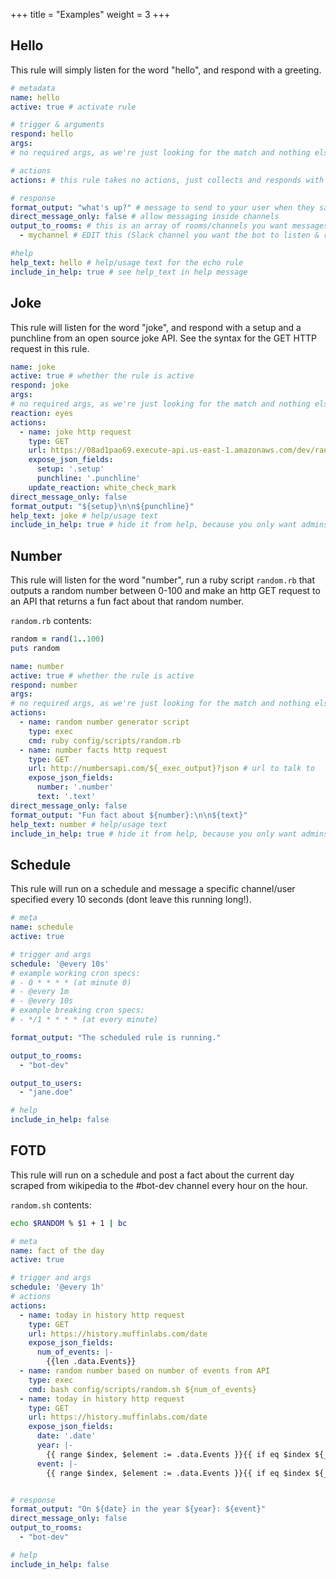 +++
title = "Examples"
weight = 3
+++

## Hello

This rule will simply listen for the word "hello", and respond with a greeting.

```yaml
# metadata
name: hello
active: true # activate rule

# trigger & arguments
respond: hello
args:
# no required args, as we're just looking for the match and nothing else.

# actions
actions: # this rule takes no actions, just collects and responds with whats laid out in the format_output section

# response
format_output: "what's up?" # message to send to your user when they say hello
direct_message_only: false # allow messaging inside channels
output_to_rooms: # this is an array of rooms/channels you want messages to be sent into.
  - mychannel # EDIT this (Slack channel you want the bot to listen & respond in)

#help
help_text: hello # help/usage text for the echo rule
include_in_help: true # see help_text in help message
```

## Joke

This rule will listen for the word "joke", and respond with a setup and a punchline from an open source joke API. See the syntax for the GET HTTP request in this rule.

```yaml
name: joke
active: true # whether the rule is active
respond: joke
args:
# no required args, as we're just looking for the match and nothing else
reaction: eyes
actions:
  - name: joke http request
    type: GET
    url: https://08ad1pao69.execute-api.us-east-1.amazonaws.com/dev/random_joke # url to talk to
    expose_json_fields:
      setup: '.setup'
      punchline: '.punchline'
    update_reaction: white_check_mark
direct_message_only: false
format_output: "${setup}\n\n${punchline}"
help_text: joke # help/usage text
include_in_help: true # hide it from help, because you only want admins to have jokes
```

## Number

This rule will listen for the word "number", run a ruby script `random.rb` that outputs a random number between 0-100 and make an http GET request to an API that returns a fun fact about that random number.

`random.rb` contents:

```ruby
random = rand(1..100)
puts random
```

```yaml
name: number
active: true # whether the rule is active
respond: number
args:
# no required args, as we're just looking for the match and nothing else
actions:
  - name: random number generator script
    type: exec
    cmd: ruby config/scripts/random.rb
  - name: number facts http request
    type: GET
    url: http://numbersapi.com/${_exec_output}?json # url to talk to
    expose_json_fields:
      number: '.number'
      text: '.text'
direct_message_only: false
format_output: "Fun fact about ${number}:\n\n${text}"
help_text: number # help/usage text
include_in_help: true # hide it from help, because you only want admins to have jokes
```

## Schedule

This rule will run on a schedule and message a specific channel/user specified every 10 seconds (dont leave this running long!).

```yaml
# meta
name: schedule
active: true

# trigger and args
schedule: '@every 10s'
# example working cron specs:
# - 0 * * * * (at minute 0)
# - @every 1m
# - @every 10s
# example breaking cron specs:
# - */1 * * * * (at every minute)

format_output: "The scheduled rule is running."

output_to_rooms:
  - "bot-dev"

output_to_users:
  - "jane.doe"

# help
include_in_help: false
```

## FOTD

This rule will run on a schedule and post a fact about the current day scraped from wikipedia to the #bot-dev channel every hour on the hour.

`random.sh` contents:

```bash
echo $RANDOM % $1 + 1 | bc
```

```yaml
# meta
name: fact of the day
active: true

# trigger and args
schedule: '@every 1h'
# actions
actions:
  - name: today in history http request
    type: GET
    url: https://history.muffinlabs.com/date
    expose_json_fields:
      num_of_events: |-
        {{len .data.Events}}
  - name: random number based on number of events from API
    type: exec
    cmd: bash config/scripts/random.sh ${num_of_events}
  - name: today in history http request
    type: GET
    url: https://history.muffinlabs.com/date
    expose_json_fields:
      date: '.date'
      year: |-
        {{ range $index, $element := .data.Events }}{{ if eq $index ${_exec_output} }}{{.year}}{{ end }}{{ end }}
      event: |-
        {{ range $index, $element := .data.Events }}{{ if eq $index ${_exec_output} }}{{.text}}{{ end }}{{ end }}


# response
format_output: "On ${date} in the year ${year}: ${event}"
direct_message_only: false
output_to_rooms:
  - "bot-dev"

# help
include_in_help: false
```

